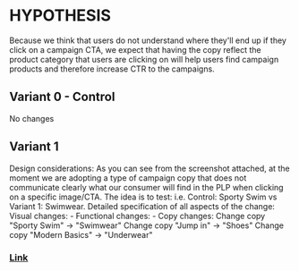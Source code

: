 # HYPOTHESIS
Because we think that users do not understand where they'll end up if they click on a campaign CTA, we expect that having the copy reflect the product category that users are clicking on will help users find campaign products and therefore increase CTR to the campaigns.

## Variant 0 - Control
No changes

## Variant 1 
Design considerations: As you can see from the screenshot attached, at the moment we are adopting a type of campaign copy that does not communicate clearly what our consumer will find in the PLP when clicking on a specific image/CTA. The idea is to test:  i.e. Control: Sporty Swim vs Variant 1: Swimwear. 
Detailed specification of all aspects of the change:
Visual changes: -
Functional changes: -
Copy changes: 
Change copy "Sporty Swim" → "Swimwear"
Change copy "Jump in" → "Shoes"
Change copy "Modern Basics" → "Underwear"


### [Link](https://app.asana.com/0/1201109242799454/1202291494874411/f)